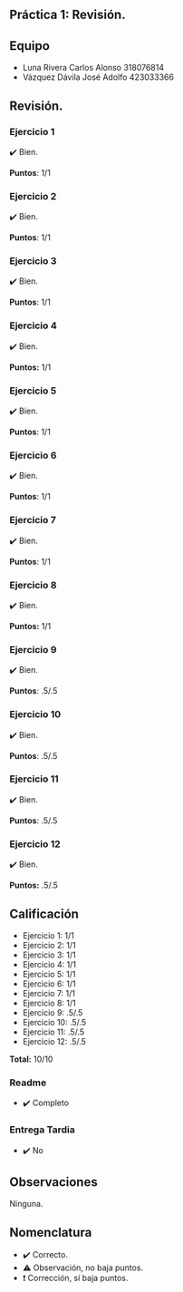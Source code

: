 ## Práctica 1: Revisión.

## Equipo
- Luna Rivera Carlos Alonso	318076814
- Vázquez Dávila José Adolfo 	423033366

## Revisión.

### Ejercicio 1
:heavy_check_mark: Bien.

**Puntos**: 1/1

### Ejercicio 2
:heavy_check_mark: Bien.

**Puntos**: 1/1

### Ejercicio 3
:heavy_check_mark: Bien.

**Puntos**: 1/1

### Ejercicio 4
:heavy_check_mark: Bien.

**Puntos:** 1/1

### Ejercicio 5
:heavy_check_mark: Bien.

**Puntos**: 1/1

### Ejercicio 6
:heavy_check_mark: Bien.

**Puntos**: 1/1

### Ejercicio 7
:heavy_check_mark: Bien.

**Puntos**: 1/1

### Ejercicio 8
:heavy_check_mark: Bien.

**Puntos:** 1/1

### Ejercicio 9
:heavy_check_mark: Bien.

**Puntos**: .5/.5

### Ejercicio 10
:heavy_check_mark: Bien.

**Puntos**: .5/.5

### Ejercicio 11
:heavy_check_mark: Bien.

**Puntos**: .5/.5

### Ejercicio 12
:heavy_check_mark: Bien.

**Puntos:** .5/.5

## Calificación
- Ejercicio 1: 1/1
- Ejercicio 2: 1/1
- Ejercicio 3: 1/1
- Ejercicio 4: 1/1
- Ejercicio 5: 1/1
- Ejercicio 6: 1/1
- Ejercicio 7: 1/1
- Ejercicio 8: 1/1
- Ejercicio 9: .5/.5
- Ejercicio 10: .5/.5
- Ejercicio 11: .5/.5
- Ejercicio 12: .5/.5

**Total:** 10/10

### Readme
- :heavy_check_mark: Completo

### Entrega Tardia
- :heavy_check_mark: No

## Observaciones
Ninguna.

## Nomenclatura

- :heavy_check_mark: Correcto.
- :warning: Observación, no baja puntos.
- :exclamation: Corrección, sí baja puntos.